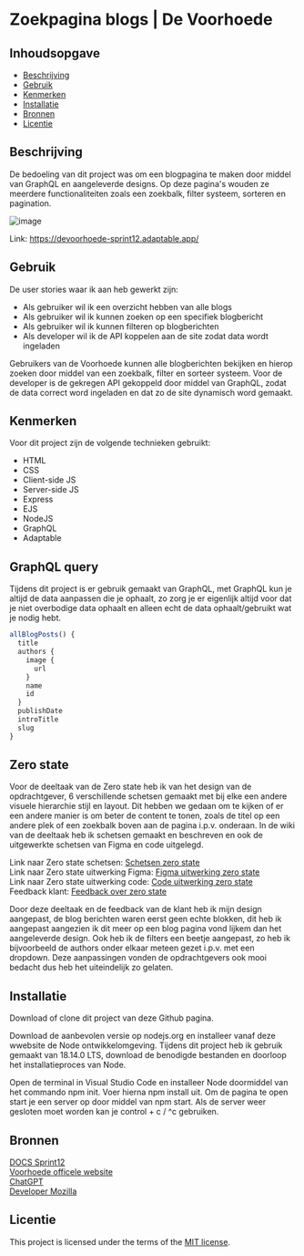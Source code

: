 # Zoekpagina blogs | De Voorhoede

## Inhoudsopgave

  * [Beschrijving](#beschrijving)
  * [Gebruik](#gebruik)
  * [Kenmerken](#kenmerken)
  * [Installatie](#installatie)
  * [Bronnen](#bronnen)
  * [Licentie](#licentie)

## Beschrijving

De bedoeling van dit project was om een blogpagina te maken door middel van GraphQL en aangeleverde designs. Op deze pagina's wouden ze meerdere functionaliteiten zoals een zoekbalk, filter systeem, sorteren en pagination.

![image](https://github.com/RickVellingaa/voorhoede-fdnd-sprint12/assets/112856287/377a47d2-f5f4-4c0e-b6fa-ac163c8db9f0)

Link: https://devoorhoede-sprint12.adaptable.app/

## Gebruik

De user stories waar ik aan heb gewerkt zijn:

 * Als gebruiker wil ik een overzicht hebben van alle blogs
 * Als gebruiker wil ik kunnen zoeken op een specifiek blogbericht
 * Als gebruiker wil ik kunnen filteren op blogberichten
 * Als developer wil ik de API koppelen aan de site zodat data wordt ingeladen

Gebruikers van de Voorhoede kunnen alle blogberichten bekijken en hierop zoeken door middel van een zoekbalk, filter en sorteer systeem. Voor de developer is de gekregen API gekoppeld door middel van GraphQL, zodat de data correct word ingeladen en dat zo de site dynamisch word gemaakt.

## Kenmerken

<!-- Bij Kenmerken staat welke technieken zijn gebruikt en hoe. Wat is de HTML structuur? Wat zijn de belangrijkste dingen in CSS? Wat is er met JS gedaan en hoe? Misschien heb je iets met NodeJS gedaan, of heb je een framwork of library gebruikt? -->

Voor dit project zijn de volgende technieken gebruikt: 

 * HTML
 * CSS
 * Client-side JS
 * Server-side JS
 * Express
 * EJS
 * NodeJS
 * GraphQL
 * Adaptable

## GraphQL query

Tijdens dit project is er gebruik gemaakt van GraphQL, met GraphQL kun je altijd de data aanpassen die je ophaalt, zo zorg je er eigenlijk altijd voor dat je niet overbodige data ophaalt en alleen echt de data ophaalt/gebruikt wat je nodig hebt.

```js
allBlogPosts() {
  title
  authors {
    image {
      url
    }
    name
    id
  }
  publishDate
  introTitle
  slug
}
```
## Zero state

Voor de deeltaak van de Zero state heb ik van het design van de opdrachtgever, 6 verschillende schetsen gemaakt met bij elke een andere visuele hierarchie stijl en layout. Dit hebben we gedaan om te kijken of er een andere manier is om beter de content te tonen, zoals de titel op een andere plek of een zoekbalk boven aan de pagina i.p.v. onderaan. In de wiki van de deeltaak heb ik schetsen gemaakt en beschreven en ook de uitgewerkte schetsen van Figma en code uitgelegd.

Link naar Zero state schetsen: [Schetsen zero state](https://github.com/RickVellingaa/proof-of-concept-zero-state/wiki/Design-%7C-Schetsen-Zero-state#schetsen--zero-state) <br>
Link naar Zero state uitwerking Figma: [Figma uitwerking zero state](https://github.com/RickVellingaa/proof-of-concept-zero-state/wiki/Design-%7C-Schetsen-Zero-state#figma-uitwerking--zero-state) <br>
Link naar Zero state uitwerking code: [Code uitwerking zero state](https://github.com/RickVellingaa/proof-of-concept-zero-state/wiki/Bouwen-%7C-Uitwerking-code) <br>
Feedback klant: [Feedback over zero state](https://github.com/RickVellingaa/proof-of-concept-zero-state/wiki/Feedback-klant) <br>

Door deze deeltaak en de feedback van de klant heb ik mijn design aangepast, de blog berichten waren eerst geen echte blokken, dit heb ik aangepast aangezien ik dit meer op een blog pagina vond lijkem dan het aangeleverde design. Ook heb ik de filters een beetje aangepast, zo heb ik bijvoorbeeld de authors onder elkaar meteen gezet i.p.v. met een dropdown. Deze aanpassingen vonden de opdrachtgevers ook mooi bedacht dus heb het uiteindelijk zo gelaten.

## Installatie

Download of clone dit project van deze Github pagina.

Download de aanbevolen versie op nodejs.org en installeer vanaf deze wwebsite de Node ontwikkelomgeving. Tijdens dit project heb ik gebruik gemaakt van 18.14.0 LTS, download de benodigde bestanden en doorloop het installatieproces van Node.

Open de terminal in Visual Studio Code en installeer Node doormiddel van het commando npm init. Voer hierna npm install uit. Om de pagina te open start je een server op door middel van npm start. Als de server weer gesloten moet worden kan je control + c / ^c gebruiken.

## Bronnen

[DOCS Sprint12](https://github.com/RickVellingaa/voorhoede-fdnd-sprint12/blob/main/docs/FDND%20API%20Assignment.pdf) <br>
[Voorhoede officele website](https://www.voorhoede.nl/en/) <br>
[ChatGPT](https://chat.openai.com/) <br>
[Developer Mozilla](https://developer.mozilla.org/en-US/docs/Web/API/Location) 

## Licentie

This project is licensed under the terms of the [MIT license](./LICENSE).
